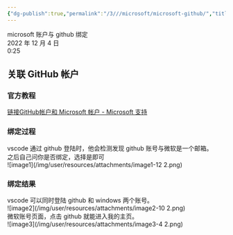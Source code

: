 ```yaml
---
{"dg-publish":true,"permalink":"/3///microsoft/microsoft-github/","title":"microsoft账户与github绑定"}
---
```



microsoft 账户与 github 绑定  
2022 年 12 月 4 日  
0:25

## 关联 GitHub 帐户
### 官方教程
[链接GitHub帐户和 Microsoft 帐户 - Microsoft 支持](https://support.microsoft.com/zh-cn/account-billing/%E9%93%BE%E6%8E%A5github%E5%B8%90%E6%88%B7%E5%92%8C-microsoft-%E5%B8%90%E6%88%B7-c9b04f45-8978-448e-bb90-0503d22d7ea1)
### 绑定过程
vscode 通过 github 登陆时，他会检测发现 github 账号与微软是一个邮箱。  
之后自己问你是否绑定，选择是即可  
![image1](/img/user/resources/attachments/image1-12 2.png)
### 绑定结果
vscode 可以同时登陆 github 和 windows 两个账号。  
![image2](/img/user/resources/attachments/image2-10 2.png)  
微软账号页面，点击 github 就能进入我的主页。  
![image3](/img/user/resources/attachments/image3-4 2.png)
